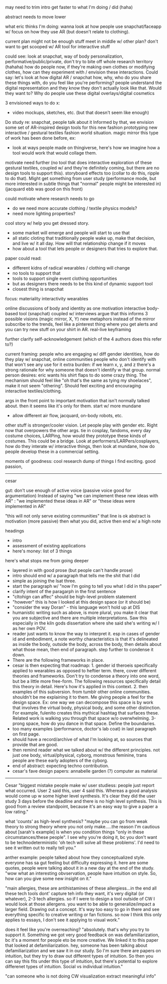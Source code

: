 may need to trim intro 
get faster to what I'm doing / did (haha)

abstract needs to move lower

what eric thinks I'm doing:
wanna look at how people use snapchat/faceapp w/ focus on how they use AR (but doesn't relate to clothing).

current plan might not be enough stuff
meet in middle w/ other plan?
don't want to get scooped w/ AR tool for interactive stuff

could see:
look at snapchat, way of body personalization, performative/public/private, 
don't try to bite off whole research territory (hahaha)
how do people now, if they're making own clothes or modifying clothes, how can they experiment with / envision these interactions.
Could say: let's look at how digital AR / snapchat
how, why, who do you share these things with, do you feel like you're performing?
people understand the digital representation and they know they don't actually look like that. Would they want to? Why do people use these digital overlays/digital cosmetics

3 envisioned ways to do x:
- video mockups, sketches, etc.
(but that doesn't seem like enough)

Do study re: snapchat, people talk about it
Informed by that, we envision some set of AR-inspired design tools for this new fashion prototyping new interactive / gestural textiles fashion world situation.
magic mirror
this type of work has been done before, ex: 
- look at ways people made on thingiverse, here's how we imagine how a tool would work that would collage them.

motivate need further (no tool that does interactive exploration of these gestural textiles, coupled w/ and they're definitely coming, but there are no design tools to support this).
storyboard effects too (collar to do this, ripple to do that).
Might get something from user study (performance mode, but more interested in subtle things that "normal" people might be interested in) (jacquard ebb was good on this front)

could motivate where research needs to go
- do we need more accurate clothing / textile physics models?
- need more lighting properties?

cool story w/ help you get dressed story.
- some market will emerge and people will start to use that
- all static cloting that traditionally people wake up, make that decision, and live w/ it all day. How will that relationship change if it moves
- how about a tool that lets people or designers that tries to explore that.

paper could read:
- different kidns of radical wearables / clothing will change
- no tools to support that
- tools to support single event clothing opportunities
- but as designers there needs to be this kind of dynamic support tool
- closest thing is snapchat

focus:
materiality
interactivity
wearables

online discussions of body and identity as one motivation
interactive body-based tool (snapchat) coupled w/ interviews
argue that this informs 3 possible visions (magic mirror, X, Y)
new metaphors instead of the mirror
subscribe to the trends, feel like a pinterest thing where you get alerts and you can try new stuff on your shirt in AR.
real-live keyframing

further clarify self-acknowledgement (which of the 4 authors does this refer to?)

current framing:
people who are engaging w/ diff gender identities, how do they play w/ snapchat, online communities
people who don't identify with that won't see any use for it
extra burden: if we learn x, y, and z there's a strong rationale for why someone that doesn't identify w that group.
normal person desires: eric wants his shirt flaps to do some crazy thing. The mechanism should feel like "oh that's the same as tying my shoelaces", make it not seem "othering". Should feel exciting and encouraging interactive textiles/clothing.

args in the front point to important motivation that isn't normally talked about. then it seems like it's only for them.
start w/ more mundane
- allow different air flow, jacquard, on-body robots, etc.

other stuff is stronger/cooler vision. Let people play with gender etc. Right now that overpowers the other args.
tie in cosplay, fandoms, every day costume choices, LARPing, how would they prototype these kinds of costumes. This could be a bridge. Look at performers/LARPers/cosplayers, how do they interate w/ interactive things, then look at mundane, how do people develop these in a commercial setting.

moments of goodness:
cool research dump of things I find exciting.
good passion, 

_______________
cesar

gut: don't use enough of active voice (passive voice good for argumentation)
Instead of saying "we can implement these new ideas with AR" : "we implemented these ideas in AR" or "these ideas were implemented in AR"

"this will not only serve existing communities" that line is ok
abstract is motivation (more passive)
then what you did, active
then end w/ a high note

headings
- intro
- assessment of existing applications
- here's money: list of 3 things

here's what stops me from going deeper
- layered in with good prose (but people can't handle prose)
- intro should end w/ a paragraph that tells me the shit that I did
- simple as joining the lsat three.
- start the paragraph w/ "now I'm going to tell you what I did in tihs paper"
- clarify intent of the paragarph in the first sentence
- "cltohign can affec" should be high-level problem statement
- "however" this is how I looked at this design space (or it should be)
- "consider the way Doran" - this language won't hold up at DIS
- humanistic writing such as above, is more plural, you make it clear that you are subjective and there are multiple interpretations. Saw this especially in the kiln gods dissertation where she said she's writing w/ I as her own POV.
- reader just wants to know the way to interpret it. esp in cases of gender id and embodiment, a note worthy characteristics is that it's delineated as inside the body, outside the body, across the body, then details about what those mean, then end of paragraph. step further to condense it down.
- There are the following frameworks in place. 
- cesar is then expecting that roadmap: 1. gender id theroeis specifically applied to wearables as opposed to heftier term. there, cover different theories and frameworks. Don't try to condense a theory into one word, but be a little more free-form. The following resources specifically detail this theory in detail. Here's how it's applied in this context. 2. then examples of this subversion. from tumblr other online communities. shouldn't be me explaining it to them. Me giving people a feel for the design space. Ex: one way we can decompose this space is by work that involves the virtual body, physical body, and some other distinction. For example, fulenito creates this mythical hashtag that surfaces these. Related work is walking you through that space w/o overwhelming. 3-prong space, how do you dance in that space. Define the boundaries.
- too many examples (performance, doctor's lab coat) in last paragraph on first page.
- should have a record/archive of what I'm looking at, so sources that provide that are good.
- then remind reader what we talked about w/ the different principles. not just one body, virtual/physical, cyborg, monstrous feminine, trans people are these early adopters of the cyborg.
- end of abstract: expecting techno contribution.
- cesar's fave design papers:
annabelle garden (?) computer as material



_________
Cesar
"biggest mistake people make w/ user studiess: people just report what occurred. User 2 said this, user 4 said this. Whereas a good analysis would come up w some higher level synthesis. It's clear they did the user study 3 days before the deadline and there is no high level synthesis. This is good from a review standpoint, because it's an easy way to give a paper a low rating."

what 'counts' as high-level synthesis? "maybe you can go from weak theory to strong theory where you not only make.....the reason I'm cautious about [sarah's example] is when you condition things "only in these circumstances/these people". I see why you're doing it, bc you don't want to be technodeterministic 'oh tech will solve all these problems'. I'd need to see it written out to really tell you."

anther example: people talked about how they conceptualized style. everyone has sa gut feeling but difficulty expressing it. here are some quotes, people were talking about it in a new day at the end of the study. "wow what an interesting obvservation, people have intuition on style. So, how can you give some new insight on it."

"main allergies, these are antihistamines of these allergiess...in the end all these tech tools dont' capture teh info they want, it's very digital (or whatever), 2-3 tech allergies. so if I were to design a tool outside of CW I would look at those allergens. you want to be able to generalize/impact a larger field. Drawing out a concept. It's way too easy to go in there and see everything specific to creative writing or fan fictions. so now I think this only applies to essays, I don't see it applying to visual work."

does it feel like you're overreaching? "absolutely. that's why you try to support it. Something we got very good feedback on was defamiliarization, bc it's a moment for people eto be more creative. We linked it to this paper that looked at defamiliarization. hey, someone has been talking about defamiliarization and we saw it in our study. So I'm sure there are papers on intuition, but they try to draw out different types of intuition. So then you can say this fits under this type of intuition, but there's potential to explore differenet types of intuition. Social vs individual intuition."

"can someone who is not doing CW visualization extract meaningful info"

